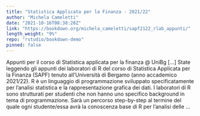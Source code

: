 ```yaml
---
title: "Statistica Applicata per la Finanza - 2021/22"
author: "Michela Cameletti"
date: "2021-10-16T08:38:28Z"
link: "https://bookdown.org/michela_cameletti/sapf2122_rlab_appunti/"
length_weight: "9%"
repo: "rstudio/bookdown-demo"
pinned: false
---
```


Appunti per il corso di Statistica applicata per la finanza @ UniBg [...] State leggendo gli appunti dei laboratori di R del corso di Statistica Applicata per la Finanza (SAPF) tenuto all’Università di Bergamo (anno accademico 2021/22). R è un linguaggio di programmazione sviluppato specificatamente per l’analisi statistica e la rappresentazione grafica dei dati. I laboratori di R sono strutturati per studenti che non hanno uno specifico background in tema di programmazione. Sarà un percorso step-by-step al termine del quale ogni studente/essa avrà la conoscenza base di R per l’analisi delle ...
